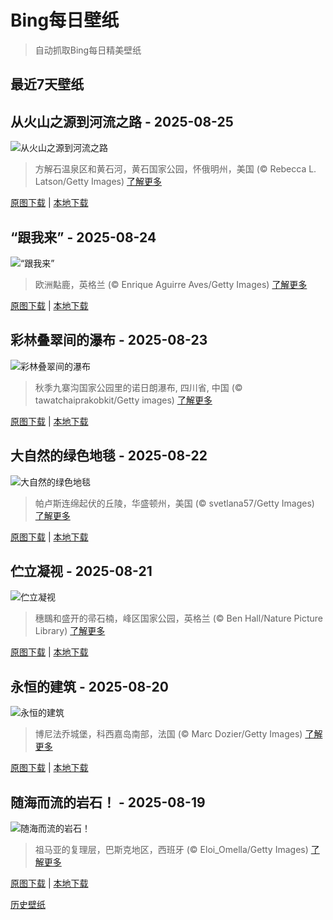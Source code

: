 # Bing每日壁纸

> 自动抓取Bing每日精美壁纸

## 最近7天壁纸

## 从火山之源到河流之路 - 2025-08-25
![从火山之源到河流之路](https://cn.bing.com/th?id=OHR.YellowstoneRiver_ZH-CN3716808579_UHD.jpg&rf=LaDigue_UHD.jpg&pid=hp&w=3840&h=2160&rs=1&c=4)

> 方解石温泉区和黄石河，黄石国家公园，怀俄明州，美国 (© Rebecca L. Latson/Getty Images)
> [了解更多](https://www.bing.com/search?q=%E9%BB%84%E7%9F%B3%E6%B2%B3&form=hpcapt&mkt=zh-cn)

[原图下载](https://cn.bing.com/th?id=OHR.YellowstoneRiver_ZH-CN3716808579_UHD.jpg&rf=LaDigue_UHD.jpg&pid=hp&w=3840&h=2160&rs=1&c=4) | [本地下载](images/2025/08/2025-08-25.jpg)



## “跟我来” - 2025-08-24
![“跟我来”](https://cn.bing.com/th?id=OHR.CervusDama_ZH-CN3603505811_UHD.jpg&rf=LaDigue_UHD.jpg&pid=hp&w=3840&h=2160&rs=1&c=4)

> 欧洲黇鹿‌，英格兰 (© Enrique Aguirre Aves/Getty Images)
> [了解更多](https://www.bing.com/search?q=%E6%AC%A7%E6%B4%B2%E9%BB%87%E9%B9%BF%E2%80%8C&form=hpcapt&mkt=zh-cn)

[原图下载](https://cn.bing.com/th?id=OHR.CervusDama_ZH-CN3603505811_UHD.jpg&rf=LaDigue_UHD.jpg&pid=hp&w=3840&h=2160&rs=1&c=4) | [本地下载](images/2025/08/2025-08-24.jpg)



## 彩林叠翠间的瀑布 - 2025-08-23
![彩林叠翠间的瀑布](https://cn.bing.com/th?id=OHR.ChushuY25_ZH-CN0495086720_UHD.jpg&rf=LaDigue_UHD.jpg&pid=hp&w=3840&h=2160&rs=1&c=4)

> 秋季九寨沟国家公园里的诺日朗瀑布, 四川省, 中国 (© tawatchaiprakobkit/Getty images)
> [了解更多](https://www.bing.com/search?q=%E8%AF%BA%E6%97%A5%E6%9C%97%E7%80%91%E5%B8%83&form=hpcapt&mkt=zh-cn)

[原图下载](https://cn.bing.com/th?id=OHR.ChushuY25_ZH-CN0495086720_UHD.jpg&rf=LaDigue_UHD.jpg&pid=hp&w=3840&h=2160&rs=1&c=4) | [本地下载](images/2025/08/2025-08-23.jpg)



## 大自然的绿色地毯 - 2025-08-22
![大自然的绿色地毯](https://cn.bing.com/th?id=OHR.PalouseWA_ZH-CN2552273820_UHD.jpg&rf=LaDigue_UHD.jpg&pid=hp&w=3840&h=2160&rs=1&c=4)

> 帕卢斯连绵起伏的丘陵，华盛顿州，美国 (© svetlana57/Getty Images)
> [了解更多](https://www.bing.com/search?q=%E5%B8%95%E5%8D%A2%E6%96%AF%E5%9C%B0%E5%8C%BA&form=hpcapt&mkt=zh-cn)

[原图下载](https://cn.bing.com/th?id=OHR.PalouseWA_ZH-CN2552273820_UHD.jpg&rf=LaDigue_UHD.jpg&pid=hp&w=3840&h=2160&rs=1&c=4) | [本地下载](images/2025/08/2025-08-22.jpg)



## 伫立凝视 - 2025-08-21
![伫立凝视](https://cn.bing.com/th?id=OHR.WheatearBird_ZH-CN2663965839_UHD.jpg&rf=LaDigue_UHD.jpg&pid=hp&w=3840&h=2160&rs=1&c=4)

> 穗䳭和盛开的帚石楠，峰区国家公园，英格兰 (© Ben Hall/Nature Picture Library)
> [了解更多](https://www.bing.com/search?q=%E7%A9%97%E4%B3%AD&form=hpcapt&mkt=zh-cn)

[原图下载](https://cn.bing.com/th?id=OHR.WheatearBird_ZH-CN2663965839_UHD.jpg&rf=LaDigue_UHD.jpg&pid=hp&w=3840&h=2160&rs=1&c=4) | [本地下载](images/2025/08/2025-08-21.jpg)



## 永恒的建筑 - 2025-08-20
![永恒的建筑](https://cn.bing.com/th?id=OHR.CitadelBonifacio_ZH-CN2130899430_UHD.jpg&rf=LaDigue_UHD.jpg&pid=hp&w=3840&h=2160&rs=1&c=4)

> 博尼法乔城堡，科西嘉岛南部，法国 (© Marc Dozier/Getty Images)
> [了解更多](https://www.bing.com/search?q=%E5%8D%9A%E5%B0%BC%E6%B3%95%E4%B9%94&form=hpcapt&mkt=zh-cn)

[原图下载](https://cn.bing.com/th?id=OHR.CitadelBonifacio_ZH-CN2130899430_UHD.jpg&rf=LaDigue_UHD.jpg&pid=hp&w=3840&h=2160&rs=1&c=4) | [本地下载](images/2025/08/2025-08-20.jpg)



## 随海而流的岩石！ - 2025-08-19
![随海而流的岩石！](https://cn.bing.com/th?id=OHR.GipuzcoaSummer_ZH-CN1926924422_UHD.jpg&rf=LaDigue_UHD.jpg&pid=hp&w=3840&h=2160&rs=1&c=4)

> 祖马亚的复理层，巴斯克地区，西班牙 (© Eloi_Omella/Getty Images)
> [了解更多](https://www.bing.com/search?q=%E8%A5%BF%E7%8F%AD%E7%89%99%E7%A5%96%E9%A9%AC%E4%BA%9A%E7%9A%84%E5%A4%8D%E7%90%86%E7%9F%B3&form=hpcapt&mkt=zh-cn)

[原图下载](https://cn.bing.com/th?id=OHR.GipuzcoaSummer_ZH-CN1926924422_UHD.jpg&rf=LaDigue_UHD.jpg&pid=hp&w=3840&h=2160&rs=1&c=4) | [本地下载](images/2025/08/2025-08-19.jpg)



[历史壁纸](images/)

